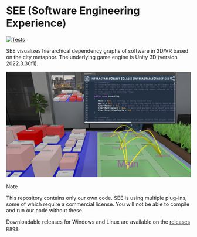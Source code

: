 # SEE (Software Engineering Experience)

[![Tests](https://github.com/uni-bremen-agst/SEE/actions/workflows/main.yml/badge.svg)](https://github.com/uni-bremen-agst/SEE/actions/workflows/main.yml)

SEE visualizes hierarchical dependency graphs of software in 3D/VR based on the city metaphor.
The underlying game engine is Unity 3D (version 2022.3.36f1).

![Screenshot of SEE](Screenshot.png)

> [!NOTE]
> This repository contains only our own code. SEE is using multiple plug-ins, some of which require a commercial license. You will not be able to compile and run our code without these.

Downloadable releases for Windows and Linux are available on the [releases page](https://github.com/uni-bremen-agst/SEE/releases).
